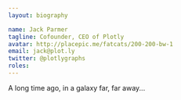 ```yaml
---
layout: biography

name: Jack Parmer
tagline: Cofounder, CEO of Plotly
avatar: http://placepic.me/fatcats/200-200-bw-1
email: jack@plot.ly
twitter: @plotlygraphs
roles: 
---
```

A long time ago, in a galaxy far, far away...
